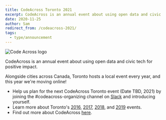 ```yaml
---
title: CodeAcross Toronto 2021
excerpt: CodeAcross is an annual event about using open data and civic tech for positive impact.
date: 2020-11-25
author: Sam
redirect_from: /codeacross-2021/
tags:
  - type/announcement
---
```

![Code Across logo](/assets/images/announcements/codeacross-toronto-2021/EmploymentArtboard-1.png)

CodeAcross is an annual event about using open data and civic tech for positive impact.

Alongside cities across Canada, Toronto hosts a local event every year, and this year we're moving online! 

- Help us plan for the next CodeAcross Toronto event (Date TBD, 2021) by joining the #codeacross-organizing channel on [Slack](http://link.civictech.ca/slack) and introducing yourself.
- Learn more about Toronto's [2016](https://civictech.ca/codeacross-toronto-2016/), [2017](https://civictech.ca/codeacross-toronto-2017/), [2018](https://civictech.ca/codeacross-2018/), and [2019](https://civictech.ca/codeacross-toronto-2019/) events.
- Find out more about CodeAcross [here](http://codeacross.ca/).